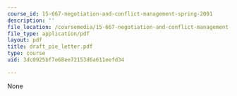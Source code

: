 ```yaml
---
course_id: 15-667-negotiation-and-conflict-management-spring-2001
description: ''
file_location: /coursemedia/15-667-negotiation-and-conflict-management-spring-2001/3dc0925bf7e68ee72153d6a611eefd34_draft_pie_letter.pdf
file_type: application/pdf
layout: pdf
title: draft_pie_letter.pdf
type: course
uid: 3dc0925bf7e68ee72153d6a611eefd34

---
```

None